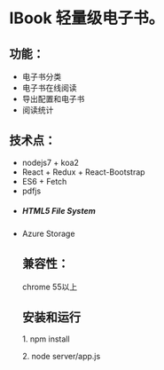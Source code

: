 <h1>IBook 轻量级电子书。</h1>
<h2>功能：</h2>
<ul>
<li>电子书分类</li>
<li>电子书在线阅读</li>
<li>导出配置和电子书</li>
<li>阅读统计</li>
</ul>

<h2>技术点：</h2>
<ul>
<li>nodejs7 + koa2</li>
<li>React + Redux + React-Bootstrap</li>
<li>ES6 + Fetch</li>
<li>pdfjs</li>
<li><h5>HTML5 File System</h5></li>
<li>Azure Storage</li>

<h2>兼容性：</h2>
chrome 55以上

<h2>安装和运行</h2>
<p>1. npm install</p>
<p>2. node server/app.js</p>
